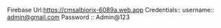 Firebase Url:https://cmsalbiorix-6089a.web.app
Credentials::
username:: admin@gmail.com
Password :: Admin@123

